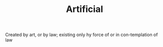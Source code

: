 ---
title: Artificial
letter: A
permalink: "/definitions/artificial.html"
body: Created by art, or by law; existing only hy force of or in con-templation of
  law
published_at: '2018-07-07'
layout: post
---